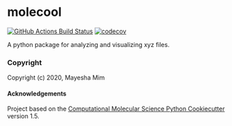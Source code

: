 molecool
==============================
[//]: # (Badges)
[![GitHub Actions Build Status](https://github.com/REPLACE_WITH_OWNER_ACCOUNT/molecool/workflows/CI/badge.svg)](https://github.com/REPLACE_WITH_OWNER_ACCOUNT/molecool/actions?query=workflow%3ACI)
[![codecov](https://codecov.io/gh/REPLACE_WITH_OWNER_ACCOUNT/molecool/branch/master/graph/badge.svg)](https://codecov.io/gh/REPLACE_WITH_OWNER_ACCOUNT/molecool/branch/master)


A python package for analyzing and visualizing xyz files.

### Copyright

Copyright (c) 2020, Mayesha Mim


#### Acknowledgements
 
Project based on the 
[Computational Molecular Science Python Cookiecutter](https://github.com/molssi/cookiecutter-cms) version 1.5.
